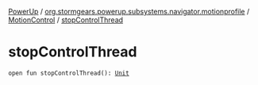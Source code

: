 [PowerUp](../../index.md) / [org.stormgears.powerup.subsystems.navigator.motionprofile](../index.md) / [MotionControl](index.md) / [stopControlThread](./stop-control-thread.md)

# stopControlThread

`open fun stopControlThread(): `[`Unit`](https://kotlinlang.org/api/latest/jvm/stdlib/kotlin/-unit/index.html)